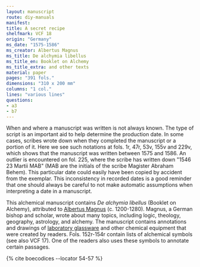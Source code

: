 ```yaml
---
layout: manuscript
route: diy-manuals
manifest: 
title: A secret recipe
shelfmark: VCF 18
origin: "Germany"
ms_date: "1575-1586"
ms_creator: Albertus Magnus
ms_title: De alchymia libellus
ms_title_en: Booklet on Alchemy
ms_title_extra: and other texts
material: paper
pages: "391 fols."
dimensions: "310 x 200 mm"
columns: "1 col."
lines: "various lines"
questions:
- a3
- b7
---
```


When and where a manuscript was written is not always known. The type of
script is an important aid to help determine the production date. In
some cases, scribes wrote down when they completed the manuscript or a
portion of it. Here we see such notations at fols. 1r, 47r, 53v, 155v
and 229v, which shows that the manuscript was written between 1575 and 1586.
An outlier is encountered on fol. 225, where the scribe has
written down "1546 23 Martii MAB" (MAB are the initials of the scribe
Magister Abraham Behem). This particular date could easily have been
copied by accident from the exemplar. This inconsistency in recorded
dates is a good reminder that one should always be careful to not make
automatic assumptions when interpreting a date in a manuscript.

This alchemical manuscript contains *De alchymia libellus* (Booklet on
Alchemy), attributed to [Albertus
Magnus](https://en.wikipedia.org/wiki/Albertus_Magnus) (c. 1200-1280).
Magnus, a German bishop and scholar, wrote about many topics, including
logic, theology, geography, astrology, and alchemy. The manuscript
contains annotations and drawings of [laboratory
glassware](https://en.wikipedia.org/wiki/Laboratory_glassware) and other
chemical equipment that were created by readers. Fols. 152r-154r
contain lists of alchemical symbols (see also VCF 17). One of the
readers also uses these symbols to annotate certain passages.

{% cite boecodices --locator 54-57 %}